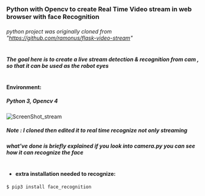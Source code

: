  ### Python with Opencv to create Real Time Video stream in web browser with face Recognition
###### python project was originally cloned from "https://github.com/ramonus/flask-video-stream"
#

##### The goal here is to create a live stream detection & recognition from cam ,  so that it can be used as the robot eyes
#
#### Environment:
##### Python 3, Opencv 4
![ScreenShot_stream](https://user-images.githubusercontent.com/49666154/124705190-40acfd80-dec3-11eb-8d7d-ae8f4b83310c.png)
##### Note : I cloned  then edited it to real time recognize not only streaming
##### what've done is briefly explained if you look into camera.py you can see how it can recognize the face 
#
- #### extra installation needed to recognize: 
 ````
$ pip3 install face_recognition 
 ````

 
